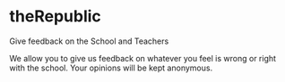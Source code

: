 # theRepublic
Give feedback on the School and Teachers

We allow you to give us feedback on whatever you feel is wrong or right with the school. Your opinions will be kept anonymous.
